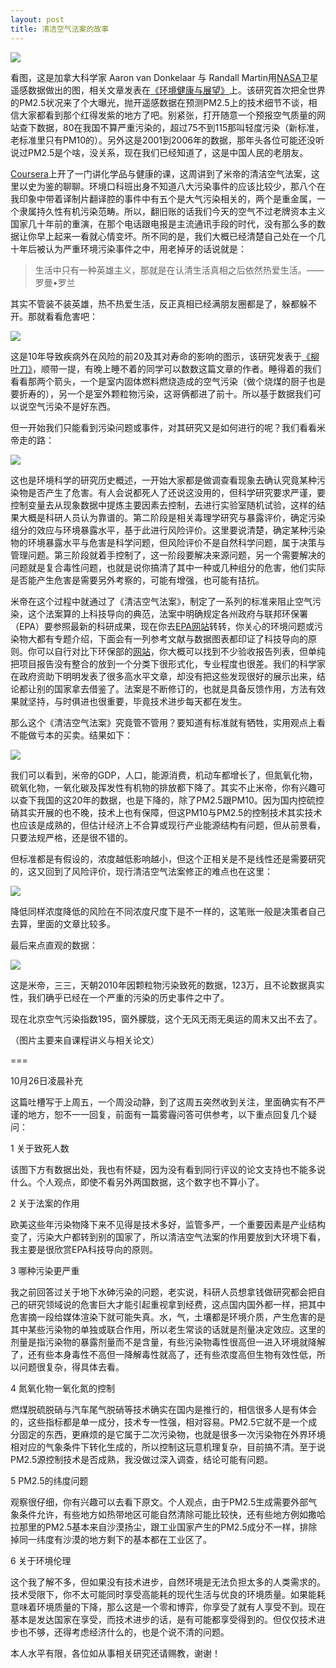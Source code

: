 ```yaml
---
layout: post
title: 清洁空气法案的故事
---
```


![](http://pic2.zhimg.com/56843cedce2da2f619f4bfa30aee53ef_b.jpg)

看图，这是加拿大科学家 Aaron van Donkelaar 与 Randall Martin用[NASA](http://www.nasa.gov/topics/earth/features/health-sapping.html)卫星遥感数据做出的图，相关文章发表在[《环境健康与展望》](http://www.ncbi.nlm.nih.gov/pmc/articles/PMC2898863/)上。该研究首次把全世界的PM2.5状况来了个大曝光，抛开遥感数据在预测PM2.5上的技术细节不谈，相信大家都看到那个红得发紫的地方了吧。别紧张，打开随意一个预报空气质量的网站查下数据，80在我国不算严重污染的，超过75不到115那叫轻度污染（新标准，老标准里只有PM10的）。另外这是2001到2006年的数据，那年头各位可能还没听说过PM2.5是个啥，没关系，现在我们已经知道了，这是中国人民的老朋友。

[Coursera](https://class.coursera.org/chemhealth-001)上开了一门讲化学品与健康的课，这周讲到了米帝的清洁空气法案，这里以史为鉴的聊聊。环境口科班出身不知道八大污染事件的应该比较少，那八个在我印象中带着译制片翻译腔的事件中有五个是大气污染相关的，两个是重金属，一个隶属持久性有机污染范畴。所以，翻旧账的话我们今天的空气不过老牌资本主义国家几十年前的重演，在那个电话跟电报是主流通讯手段的时代，没有那么多的数据让你早上起来一看就心情变坏。所不同的是，我们大概已经清楚自己处在一个几十年后被认为严重环境污染事件之中，用老掉牙的话说就是：

> 生活中只有一种英雄主义，那就是在认清生活真相之后依然热爱生活。——罗曼•罗兰

其实不管装不装英雄，热不热爱生活，反正真相已经满朋友圈都是了，躲都躲不开。那就看看危害吧：

![](http://pic2.zhimg.com/60c3377c434f508cd2b950c19ae43c4d_b.jpg)

这是10年导致疾病外在风险的前20及其对寿命的影响的图示，该研究发表于[《柳叶刀》](http://www.thelancet.com/journals/lancet/article/PIIS0140-6736(14)60844-8/fulltext)，顺带一提，有晚上睡不着的同学可以数数这篇文章的作者。睡得着的我们看看那两个箭头，一个是室内固体燃料燃烧造成的空气污染（做个烧煤的厨子也是要折寿的），另一个是室外颗粒物污染，这哥俩都进了前十。所以基于数据我们可以说空气污染不是好东西。

但一开始我们只能看到污染问题或事件，对其研究又是如何进行的呢？我们看看米帝走的路：

![](http://pic1.zhimg.com/f25bdce741ff1183912faed02b7eea74_b.jpg)

这也是环境科学的研究历史概述，一开始大家都是做调查看现象去确认究竟某种污染物是否产生了危害。有人会说都死人了还说这没用的，但科学研究要求严谨，要控制变量去从现象数据中提炼主要因素去控制，去进行实验室随机试验，这样的结果大概是科研人员认为靠谱的。第二阶段是相关毒理学研究与暴露评价，确定污染组分的效应与环境暴露水平，基于此进行风险评价。这里要说清楚，确定某种污染物的环境暴露水平与危害是科学问题，但风险评价不是自然科学问题，属于决策与管理问题。第三阶段就着手控制了，这一阶段要解决来源问题，另一个需要解决的问题就是复合毒性问题，也就是说你搞清了其中一种或几种组分的危害，他们实际是否能产生危害是需要另外考察的，可能有增强，也可能有拮抗。

米帝在这个过程中就通过了《清洁空气法案》，制定了一系列的标准来阻止空气污染，这个法案算的上科技导向的典范，法案中明确规定各州政府与联邦环保署（EPA）要参照最新的科研成果，现在你去[EPA网站](http://www.epa.gov)转转，你关心的环境问题或污染物大都有专题介绍，下面会有一列参考文献与数据图表都印证了科技导向的原则。你可以自行对比下环保部的[网站](http://www.zhb.gov.cn)，你大概可以找到不少验收报告列表，但单纯把项目报告没有整合的放到一个分类下很形式化，专业程度也很差。我们的科学家在政府资助下明明发表了很多高水平文章，却没有把这些发现很好的展示出来，结论都让别的国家拿去借鉴了。法案是不断修订的，也就是具备反馈作用，方法有效果就坚持，与时俱进也很重要，毕竟技术进步每天都在发生。

那么这个《清洁空气法案》究竟管不管用？要知道有标准就有牺牲，实用观点上看不能做亏本的买卖。结果如下：

![](http://pic4.zhimg.com/f8078a820d4b09a8fa0a2ae03dbe27b6_b.jpg)

我们可以看到，米帝的GDP，人口，能源消费，机动车都增长了，但氮氧化物，硫氧化物，一氧化碳及挥发性有机物的排放都下降了。其实不止米帝，你有兴趣可以查下我国的这20年的数据，也是下降的，除了PM2.5跟PM10。因为国内控硫控硝其实开展的也不晚，技术上也有保障，但这PM10与PM2.5的控制技术其实技术也应该是成熟的，但估计经济上不合算或现行产业能源结构有问题，但从前景看，只要法规严格，还是很不错的。

但标准都是有假设的，浓度越低影响越小，但这个正相关是不是线性还是需要研究的，这又回到了风险评价，现行清洁空气法案修正的难点也在这里：

![](http://pic2.zhimg.com/4f291cdc406ee11cf7a248dc50bbb4e5_b.jpg)

降低同样浓度降低的风险在不同浓度尺度下是不一样的，这笔账一般是决策者自己去算，里面的文章比较多。

最后来点直观的数据：

![](http://pic1.zhimg.com/fcea82d44664348c124fce3c300193e6_b.jpg)

这是米帝，三三，天朝2010年因颗粒物污染致死的数据，123万，且不论数据真实性，我们确乎已经在一个严重的污染的历史事件之中了。

现在北京空气污染指数195，窗外朦胧，这个无风无雨无奥运的周末又出不去了。

（图片主要来自课程讲义与相关论文）

===

10月26日凌晨补充

这篇吐槽写于上周五，一个周没动静，到了这周五突然收到关注，里面确实有不严谨的地方，恕不一一回复，前面有一篇雾霾问答可供参考，以下重点回复几个疑问：

1 关于致死人数

该图下方有数据出处，我也有怀疑，因为没有看到同行评议的论文支持也不能多说什么。个人观点，即使不看另外两国数据，这个数字也不算小了。

2 关于法案的作用

欧美这些年污染物降下来不见得是技术多好，监管多严，一个重要因素是产业结构变了，污染大户都转到别的国家了，所以清洁空气法案的作用要放到大环境下看，我主要是很欣赏EPA科技导向的原则。

3 哪种污染更严重

我之前回答过关于地下水砷污染的问题，老实说，科研人员想拿钱做研究都会把自己的研究领域说的危害巨大才能引起重视拿到经费，这点国内国外都一样，把其中危害摘一段给媒体渲染下就可能失真。水，气，土壤都是环境介质，产生危害的是其中某些污染物的单独或联合作用，所以老生常谈的话就是剂量决定效应。这里的剂量是指污染物的暴露剂量而不是含量，有些污染物毒性很高但一进入环境就降解了，还有些本身毒性不高但一降解毒性就高了，还有些浓度高但生物有效性低，所以问题很复杂，得具体去看。

4 氮氧化物一氧化氮的控制

燃煤脱硫脱硝与汽车尾气脱硝等技术确实在国内是推行的，相信很多人是有体会的，这些指标都是单一成分，技术专一性强，相对容易。PM2.5它就不是一个成分固定的东西，更麻烦的是它属于二次污染物，也就是很多一次污染物在外界环境相对应的气象条件下转化生成的，所以控制这玩意机理复杂，目前搞不清。至于说PM2.5源控制技术是否成熟，我没做过深入调查，结论可能有问题。

5 PM2.5的纬度问题

观察很仔细，你有兴趣可以去看下原文。个人观点，由于PM2.5生成需要外部气象条件允许，有些地方如热带地区可能自然清除可能比较快，还有些地方例如撒哈拉那里的PM2.5基本来自沙漠扬尘，跟工业国家产生的PM2.5成分不一样，排除掉同一纬度有沙漠的地方剩下的基本都在工业区了。

6 关于环境伦理

这个我了解不多，但如果没有技术进步，自然环境是无法负担太多的人类需求的。技术受限下，你不太可能同时享受高能耗的现代生活与优良的环境质量。如果能耗意味着环境质量的下降，那么这是一个零和博弈，你享受了就有人享受不到。现在基本是发达国家在享受，而技术进步的话，是有可能都享受得到的。但仅仅技术进步也不够，还得考虑经济什么的，也是个说不清的问题。

本人水平有限，各位如从事相关研究还请赐教，谢谢！